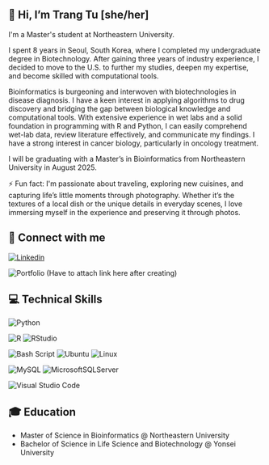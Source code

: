 ## 👋 Hi, I’m Trang Tu [she/her]

I'm a Master's student at Northeastern University. 

I spent 8 years in Seoul, South Korea, where I completed my undergraduate degree in Biotechnology. After gaining three years of industry experience, I decided to move to the U.S. to further my studies, deepen my expertise, and become skilled with computational tools.

Bioinformatics is burgeoning and interwoven with biotechnologies in disease diagnosis. 
I have a keen interest in applying algorithms to drug discovery and bridging the gap between biological knowledge and computational tools. 
With extensive experience in wet labs and a solid foundation in programming with R and Python, I can easily comprehend wet-lab data, review literature effectively, and communicate my findings. 
I have a strong interest in cancer biology, particularly in oncology treatment.

I will be graduating with a Master’s in Bioinformatics from Northeastern University in August 2025. 

⚡ Fun fact: I'm passionate about traveling, exploring new cuisines, and capturing life’s little moments through photography. 
Whether it’s the textures of a local dish or the unique details in everyday scenes, I love immersing myself in the experience and preserving it through photos.

## 🌟 Connect with me
[![Linkedin](https://img.shields.io/badge/linkedin-%230077B5.svg?&style=for-the-badge&logo=linkedin&logoColor=white)](https://www.linkedin.com/in/trang-tu-983573136/)

![Portfolio](https://img.shields.io/badge/Portfolio-%23000000.svg?style=for-the-badge&logo=firefox&logoColor=#FF7139) (Have to attach link here after creating)

## 💻 Technical Skills
![Python](https://img.shields.io/badge/python-3670A0?style=for-the-badge&logo=python&logoColor=ffdd54)

![R](https://img.shields.io/badge/r-%23276DC3.svg?style=for-the-badge&logo=r&logoColor=white) ![RStudio](https://img.shields.io/badge/RStudio-4285F4?style=for-the-badge&logo=rstudio&logoColor=white)

![Bash Script](https://img.shields.io/badge/bash_script-%23121011.svg?style=for-the-badge&logo=gnu-bash&logoColor=white) ![Ubuntu](https://img.shields.io/badge/Ubuntu-E95420?style=for-the-badge&logo=ubuntu&logoColor=white) ![Linux](https://img.shields.io/badge/Linux-FCC624?style=for-the-badge&logo=linux&logoColor=black)

![MySQL](https://img.shields.io/badge/mysql-4479A1.svg?style=for-the-badge&logo=mysql&logoColor=white) ![MicrosoftSQLServer](https://img.shields.io/badge/Microsoft%20SQL%20Server-CC2927?style=for-the-badge&logo=microsoft%20sql%20server&logoColor=white)

![Visual Studio Code](https://img.shields.io/badge/Visual%20Studio%20Code-0078d7.svg?style=for-the-badge&logo=visual-studio-code&logoColor=white)

## 🎓 Education
- Master of Science in Bioinformatics @ Northeastern University
- Bachelor of Science in Life Science and Biotechnology @ Yonsei University

